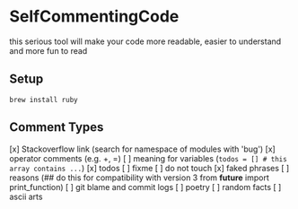 # SelfCommentingCode
this serious tool will make your code more readable, easier to understand and more fun to read


## Setup
`brew install ruby`

## Comment Types

[x] Stackoverflow link (search for namespace of modules with 'bug')
[x] operator comments (e.g. +, =)
[ ] meaning for variables (`todos = [] # this array contains ...`)
[x] todos
[ ] fixme
[ ] do not touch
[x] faked phrases 
[ ] reasons (## do this for compatibility with version 3 from __future__ import print_function)
[ ] git blame and commit logs
[ ] poetry
[ ] random facts
[ ] ascii arts